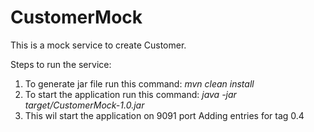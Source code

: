 # CustomerMock
This is a mock service to create Customer.

Steps to run the service:
1) To generate jar file run this command: _mvn clean install_
2) To start the application run this command: _java -jar target/CustomerMock-1.0.jar_
3) This wil start the application on 9091 port
Adding entries for tag 0.4
